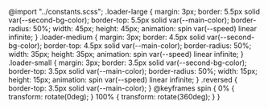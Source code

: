 @import "../constants.scss";
.loader-large {
  margin: 3px;
  border: 5.5px solid var(--second-bg-color);
  border-top: 5.5px solid var(--main-color);
  border-radius: 50%;
  width: 45px;
  height: 45px;
  animation: spin var(--speed) linear infinite;
}
.loader-medium {
  margin: 3px;
  border: 4.5px solid var(--second-bg-color);
  border-top: 4.5px solid var(--main-color);
  border-radius: 50%;
  width: 35px;
  height: 35px;
  animation: spin var(--speed) linear infinite;
}
.loader-small {
  margin: 3px;
  border: 3.5px solid var(--second-bg-color);
  border-top: 3.5px solid var(--main-color);
  border-radius: 50%;
  width: 15px;
  height: 15px;
  animation: spin var(--speed) linear infinite;
}
.reversed {
  border-top: 3.5px solid var(--main-color);
}
@keyframes spin {
  0% {
    transform: rotate(0deg);
  }
  100% {
    transform: rotate(360deg);
  }
}
